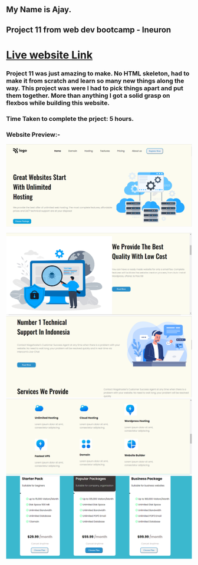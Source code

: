 ## My Name is Ajay.
## Project 11 from web dev bootcamp - Ineuron
# [Live website Link](https://development-template-10.netlify.app/)
### Project 11 was just amazing to make. No HTML skeleton, had to make it from scratch and learn so many new things along the way. This project was were I had to pick things apart and put them together. More than anything I got a solid grasp on flexbos while building this website.

### Time Taken to complete the prject: 5 hours.


### Website Preview:-

![Website preview](images/screenshots/1.png)

![](images/screenshots/2.png)
![](images/screenshots/3.png)
![](images/screenshots/4.png)
![](images/screenshots/5.png)